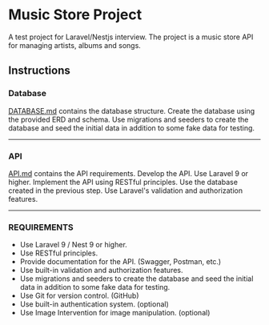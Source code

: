 # Music Store Project

A test project for Laravel/Nestjs interview. The project is a music store API for managing artists, albums and songs.

## Instructions

### Database

[DATABASE.md](DATABASE.md) contains the database structure. Create the database using the provided ERD and schema. Use migrations and seeders to create the database and seed the initial data in addition to some fake data for testing.

---

### API

[API.md](API.md) contains the API requirements. Develop the API. Use Laravel 9 or higher. Implement the API using RESTful principles. Use the database created in the previous step. Use Laravel's validation and authorization features.

---

### REQUIREMENTS

- Use Laravel 9 / Nest 9 or higher.
- Use RESTful principles.
- Provide documentation for the API. (Swagger, Postman, etc.)
- Use built-in validation and authorization features.
- Use migrations and seeders to create the database and seed the initial data in addition to some fake data for testing.
- Use Git for version control. (GitHub)
- Use built-in authentication system. (optional)
- Use Image Intervention for image manipulation. (optional)
